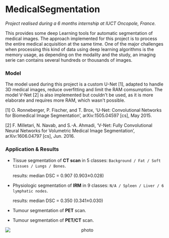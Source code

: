 # MedicalSegmentation

*Project realised during a 6 months internship at IUCT Oncopole, France.*

This provides some deep Learning tools for automatic segmentation of medical images. The approach implemented for this project is to process the entire medical acquisition at the same time. One of the major challenges when processing this kind of data using deep learning algorithms is the memory usage, as depending on the modality and the study, an imaging serie can contains several hundreds or thousands of images.

### Model
The model used during this project is a custom U-Net [1], adapted to handle 3D medical images, reduce overfitting and limit the RAM comsumption. The model V-Net [2] is also implemented but couldn't be used, as it is more elaborate and requires more RAM, which wasn't possible.

[1] O. Ronneberger, P. Fischer, and T. Brox, ‘U-Net: Convolutional Networks for Biomedical Image Segmentation’, arXiv:1505.04597 [cs], May 2015.

[2]	F. Milletari, N. Navab, and S.-A. Ahmadi, ‘V-Net: Fully Convolutional Neural Networks for Volumetric Medical Image Segmentation’, arXiv:1606.04797 [cs], Jun. 2016.

### Application & Results
- Tissue segmentation of **CT scan** in 5 classes: ```Background / Fat / Soft tissues / Lungs / Bones```.

  results: median DSC = 0.907 (0.903±0.028)
  
- Physiologic segmentation of **IRM** in 9 classes: ```N/A / Spleen / Liver / 6 lymphatic nodes```.

  results: median DSC = 0.350 (0.341±0.030)
  
- Tumour segmentation of **PET** scan.

- Tumour segmentation of **PET/CT** scan.


<p align="center">
<img style="display: block; margin: auto;" alt="photo" src="./GIF_example_segmentation.gif">
</p>
